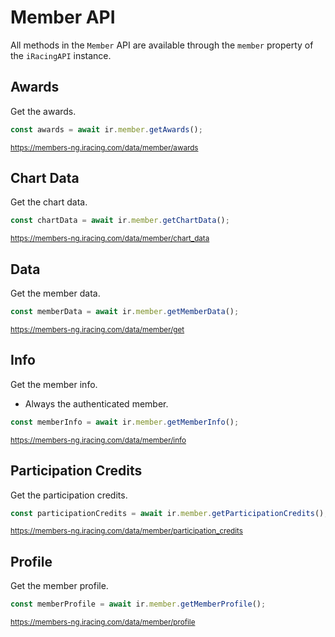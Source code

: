 # Member API

All methods in the `Member` API are available through the `member` property of the `iRacingAPI` instance.

## Awards

Get the awards.

```ts
const awards = await ir.member.getAwards();
```
<sub>https://members-ng.iracing.com/data/member/awards</sub>

## Chart Data

Get the chart data.

```ts
const chartData = await ir.member.getChartData();
```
<sub>https://members-ng.iracing.com/data/member/chart_data</sub>

## Data

Get the member data.

```ts
const memberData = await ir.member.getMemberData();
```
<sub>https://members-ng.iracing.com/data/member/get</sub>

## Info

Get the member info.

* Always the authenticated member.

```ts
const memberInfo = await ir.member.getMemberInfo();
```
<sub>https://members-ng.iracing.com/data/member/info</sub>

## Participation Credits

Get the participation credits.

```ts
const participationCredits = await ir.member.getParticipationCredits();
```
<sub>https://members-ng.iracing.com/data/member/participation_credits</sub>

## Profile

Get the member profile.

```ts
const memberProfile = await ir.member.getMemberProfile();
```
<sub>https://members-ng.iracing.com/data/member/profile</sub>